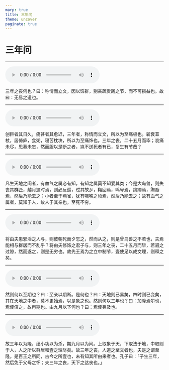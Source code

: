 ```yaml
---
marp: true
title: 三年问
theme: uncover
paginate: true
---
```


# 三年问

---

![](assets/audios/38/1.mp3)

三年之丧何也？曰：称情而立文，因以饰群，别亲疏贵践之节，而不可损益也。故曰：无易之道也。

---

![](assets/audios/38/2.mp3)

创巨者其日久，痛甚者其愈迟，三年者，称情而立文，所以为至痛极也。斩衰苴杖，居倚庐，食粥，寝苫枕块，所以为至痛饰也。三年之丧，二十五月而毕；哀痛未尽，思慕未忘，然而服以是断之者，岂不送死者有已，复生有节哉？

---

![](assets/audios/38/3.mp3)

凡生天地之间者，有血气之属必有知，有知之属莫不知爱其类；今是大鸟兽，则失丧其群匹，越月逾时焉，则必反巡，过其故乡，翔回焉，鸣号焉，蹢躅焉，踟蹰焉，然后乃能去之；小者至于燕雀，犹有啁噍之顷焉，然后乃能去之；故有血气之属者，莫知于人，故人于其亲也，至死不穷。

---

![](assets/audios/38/4.mp3)

将由夫患邪淫之人与，则彼朝死而夕忘之，然而从之，则是曾鸟兽之不若也，夫焉能相与群居而不乱乎？将由夫修饰之君子与，则三年之丧，二十五月而毕，若驷之过隙，然而遂之，则是无穷也。故先王焉为之立中制节，壹使足以成文理，则释之矣。

---

![](assets/audios/38/5.mp3)

然则何以至期也？曰：至亲以期断。是何也？曰：天地则已易矣，四时则已变矣，其在天地之中者，莫不更始焉，以是象之也。然则何以三年也？曰：加隆焉尔也，焉使倍之，故再期也。由九月以下何也？曰：焉使弗及也。

---

![](assets/audios/38/6.mp3)

故三年以为隆，缌小功以为杀，期九月以为间。上取象于天，下取法于地，中取则于人，人之所以群居和壹之理尽矣。故三年之丧，人道之至文者也，夫是之谓至隆。是百王之所同，古今之所壹也，未有知其所由来者也。孔子曰：「子生三年，然后免于父母之怀；夫三年之丧，天下之达丧也。」